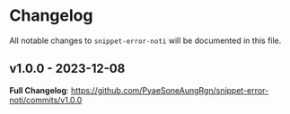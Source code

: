 # Changelog

All notable changes to `snippet-error-noti` will be documented in this file.

## v1.0.0 - 2023-12-08

**Full Changelog**: https://github.com/PyaeSoneAungRgn/snippet-error-noti/commits/v1.0.0
